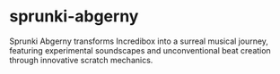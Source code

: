 # sprunki-abgerny
Sprunki Abgerny transforms Incredibox into a surreal musical journey, featuring experimental soundscapes and unconventional beat creation through innovative scratch mechanics.
